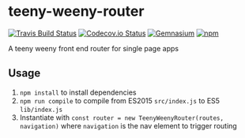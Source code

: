 # teeny-weeny-router

[![Travis Build Status](https://img.shields.io/travis/caalberts/teeny-weeny-router.svg?style=flat-square)](https://travis-ci.org/caalberts/teeny-weeny-router)
[![Codecov.io Status](https://img.shields.io/codecov/c/github/caalberts/teeny-weeny-router.svg?style=flat-square)](https://codecov.io/github/caalberts/teeny-weeny-router)
[![Gemnasium](https://img.shields.io/gemnasium/caalberts/teeny-weeny-router.svg?style=flat-square)](https://gemnasium.com/caalberts/teeny-weeny-router)
[![npm](https://img.shields.io/npm/v/npm.svg?style=flat-square)](https://www.npmjs.com/package/teeny-weeny-router)



A teeny weeny front end router for single page apps

## Usage

1. `npm install` to install dependencies
2. `npm run compile` to compile from ES2015 `src/index.js` to ES5 `lib/index.js`
3. Instantiate with `const router = new TeenyWeenyRouter(routes, navigation)` where `navigation` is the nav element to trigger routing
